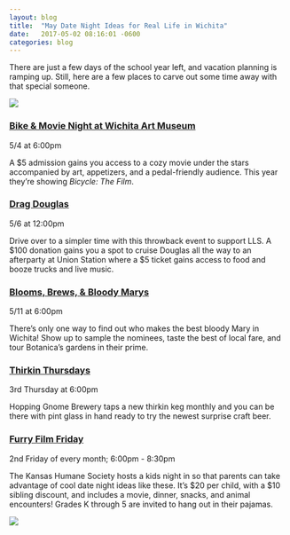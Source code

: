 ```yaml
---
layout: blog
title:  "May Date Night Ideas for Real Life in Wichita"
date:   2017-05-02 08:16:01 -0600
categories: blog
---
```

There are just a few days of the school year left, and vacation planning is ramping up. Still, here are a few places to carve out some time away with that special someone.

[<img src="{{ site.url }}/assets/images/Ria_Web_Banner_A.jpg">](http://bit.ly/RiaDNGblog)

### **<a href="http://wichitaonthecheap.com/bike-walk-wichita-activities/" target="_blank" rel="nofollow">Bike & Movie Night at Wichita Art Museum</a>**

5/4 at 6:00pm

A $5 admission gains you access to a cozy movie under the stars accompanied by art, appetizers, and a pedal-friendly audience. This year they’re showing *Bicycle: The Film*.

### **<a href="http://www.dragdouglas.com" target="_blank" rel="nofollow">Drag Douglas</a>**

5/6 at 12:00pm

Drive over to a simpler time with this throwback event to support LLS. A $100 donation gains you a spot to cruise Douglas all the way to an afterparty at Union Station where a $5 ticket gains access to food and booze trucks and live music.

### **<a href="https://botanica.org/events1/blooms-brews-and-bloody-marys/" target="_blank" rel="nofollow">Blooms, Brews, & Bloody Marys</a>**

5/11 at 6:00pm

There’s only one way to find out who makes the best bloody Mary in Wichita! Show up to sample the nominees, taste the best of local fare, and tour Botanica’s gardens in their prime.


### **<a href="https://www.hoppinggnome.com/events/" target="_blank" rel="nofollow">Thirkin Thursdays</a>**

3rd Thursday at 6:00pm

Hopping Gnome Brewery taps a new thirkin keg monthly and you can be there with pint glass in hand ready to try the newest surprise craft beer.

### **<a href="http://www.kshumane.org/for-kids/programs/elementary-school.html" target="_blank" rel="nofollow">Furry Film Friday</a>**

2nd Friday of every month; 6:00pm - 8:30pm

The Kansas Humane Society hosts a kids night in so that parents can take advantage of cool date night ideas like these. It’s $20 per child, with a $10 sibling discount, and includes a movie, dinner, snacks, and animal encounters! Grades K through 5 are invited to hang out in their pajamas.

<a href="http://bit.ly/RiaDNGblog"><img src="{{ site.url }}/assets/images/Ria_Web_Banner_B.jpg"></a>
